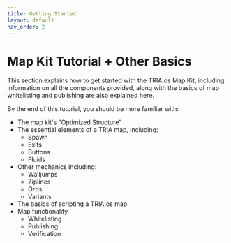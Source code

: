 ```yaml
---
title: Getting Started
layout: default
nav_order: 2
---
```


# Map Kit Tutorial + Other Basics

This section explains how to get started with the TRIA.os Map Kit, including information on all the components provided, along with the basics of map whitelisting and publishing are also explained here.

By the end of this tutorial, you should be more familiar with:

- The map kit's "Optimized Structure"
- The essential elements of a TRIA map, including:
    - Spawn
    - Exits
    - Buttons
    - Fluids
- Other mechanics including:
    - Walljumps
    - Ziplines
    - Orbs
    - Variants
- The basics of scripting a TRIA.os map
- Map functionality
    - Whitelisting
    - Publishing
    - Verification